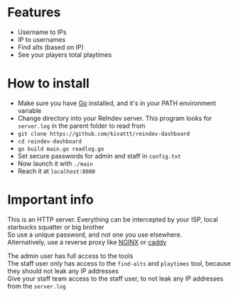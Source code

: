 # Features
- Username to IPs
- IP to usernames
- Find alts (based on IP)
- See your players total playtimes

# How to install
- Make sure you have [Go](https://go.dev) installed, and it's in your PATH environment variable
- Change directory into your ReIndev server. This program looks for `server.log` in the parent folder to read from
- `git clone https://github.com/kivattt/reindev-dashboard`
- `cd reindev-dashboard`
- `go build main.go readlog.go`
- Set secure passwords for admin and staff in `config.txt`
- Now launch it with `./main`
- Reach it at `localhost:8080`

# Important info
This is an HTTP server. Everything can be intercepted by your ISP, local starbucks squatter or big brother \
So use a unique password, and not one you use elsewhere. \
Alternatively, use a reverse proxy like [NGINX](https://docs.nginx.com/nginx/admin-guide/web-server/reverse-proxy/) or [caddy](https://caddyserver.com/)

The admin user has full access to the tools \
The staff user only has access to the `find-alts` and `playtimes` tool, because they should not leak any IP addresses \
Give your staff team access to the staff user, to not leak any IP addresses from the `server.log`
